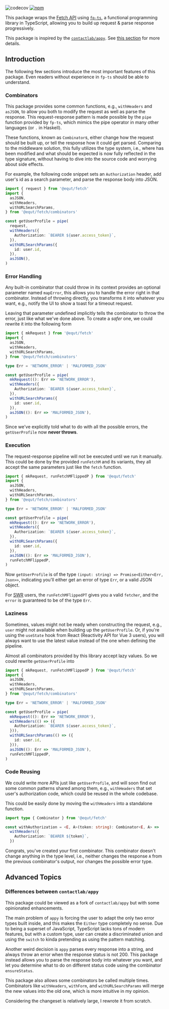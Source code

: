 ![codecov](https://badgen.net/codecov/c/github/equt/fetch)
[![npm](https://badgen.net/npm/v/@equt/fetch)](https://www.npmjs.com/package/@equt/fetch)

This package wraps the
[Fetch API](https://developer.mozilla.org/en-US/docs/Web/API/Fetch_API) using
[`fp-ts`](https://github.com/gcanti/fp-ts), a functional programming library in
TypeScript, allowing you to build up request & parse response progressively.

This package is inspired by the
[`contactlab/appy`](https://github.com/contactlab/appy). See
[this section](#differences-between-contactlabappy) for more details.

## Introduction

The following few sections introduce the most important features of this
package. Even readers without experience in `fp-ts` should be able to
understand.

### Combinators

This package provides some common functions, e.g., `withHeaders` and `asJSON`,
to allow you both to modify the request as well as parse the response. This
request-response pattern is made possible by the `pipe` function provided by
`fp-ts`, which mimics the pipe operator in many other languages (or `.` in
Haskell).

These functions, known as `Combinator`s, either change how the request should be
built up, or tell the response how it could get parsed. Comparing to the
middleware solution, this fully utilizes the type system, i.e., where has been
modified and what should be expected is now fully reflected in the type
signature, without having to dive into the source code and worrying about side
effects.

For example, the following code snippet sets an `Authorization` header, add
user's id as a search parameter, and parse the response body into JSON.

```ts
import { request } from '@equt/fetch'
import {
  asJSON,
  withHeaders,
  withURLSearchParams,
} from '@equt/fetch/combinators'

const getUserProfile = pipe(
  request,
  withHeaders({
    Authorization: `BEARER ${user.access_token}`,
  }),
  withURLSearchParams({
    id: user.id,
  }),
  asJSON(),
)
```

### Error Handling

Any built-in combinator that could throw in its context provides an optional
parameter named `mapError`, this allows you to handle the error right in that
combinator. Instead of throwing directly, you transforms it into whatever you
want, e.g., notify the UI to show a toast for a timeout request.

Leaving that parameter undefined implicitly tells the combinator to throw the
error, just like what we've done above. To create a _safer_ one, we could
rewrite it into the following form

```ts
import { mkRequest } from '@equt/fetch'
import {
  asJSON,
  withHeaders,
  withURLSearchParams,
} from '@equt/fetch/combinators'

type Err = 'NETWORK_ERROR' | 'MALFORMED_JSON'

const getUserProfile = pipe(
  mkRequest((): Err => 'NETWORK_ERROR'),
  withHeaders({
    Authorization: `BEARER ${user.access_token}`,
  }),
  withURLSearchParams({
    id: user.id,
  }),
  asJSON((): Err => 'MALFORMED_JSON'),
)
```

Since we've explicitly told what to do with all the possible errors, the
`getUserProfile` now **never throws**.

### Execution

The request-response pipeline will not be executed until we run it manually.
This could be done by the provided `runFetchM` and its variants, they all accept
the same parameters just like the `fetch` function.

```ts
import { mkRequest, runFetchMFlippedP } from '@equt/fetch'
import {
  asJSON,
  withHeaders,
  withURLSearchParams,
} from '@equt/fetch/combinators'

type Err = 'NETWORK_ERROR' | 'MALFORMED_JSON'

const getUserProfile = pipe(
  mkRequest((): Err => 'NETWORK_ERROR'),
  withHeaders({
    Authorization: `BEARER ${user.access_token}`,
  }),
  withURLSearchParams({
    id: user.id,
  }),
  asJSON((): Err => 'MALFORMED_JSON'),
  runFetchMFlippedP,
)
```

Now `getUserProfile` is of the type
`(input: string) => Promise<Either<Err, Json>>`, indicating you'll either get an
error of type `Err`, or a valid JSON object.

For [SWR](https://swr.vercel.app) users, the `runFetchMFlippedPT` gives you a
valid `fetcher`, and the `error` is guaranteed to be of the type `Err`.

### Laziness

Sometimes, values might not be ready when constructing the request, e.g., `user`
might not available when building up the `getUserProfile`. Or, if you're using
the `useState` hook from React (Reactivity API for Vue 3 users), you will always
want to use the latest value instead of the one when defining the pipeline.

Almost all combinators provided by this library accept lazy values. So we could
rewrite `getUserProfile` into

```ts
import { mkRequest, runFetchMFlippedP } from '@equt/fetch'
import {
  asJSON,
  withHeaders,
  withURLSearchParams,
} from '@equt/fetch/combinators'

type Err = 'NETWORK_ERROR' | 'MALFORMED_JSON'

const getUserProfile = pipe(
  mkRequest((): Err => 'NETWORK_ERROR'),
  withHeaders(() => ({
    Authorization: `BEARER ${user.access_token}`,
  })),
  withURLSearchParams(() => ({
    id: user.id,
  })),
  asJSON((): Err => 'MALFORMED_JSON'),
  runFetchMFlippedP,
)
```

### Code Reusing

We could write more APIs just like `getUserProfile`, and will soon find out some
common patterns shared among them, e.g., `withHeaders` that set user's
authorization code, which could be reused in the whole codebase.

This could be easily done by moving the `withHeaders` into a standalone
function.

```ts
import type { Combinator } from '@equt/fetch'

const withAuthorization = <E, A>(token: string): Combinator<E, A> =>
  withHeaders({
    Authorization: `BEARER ${token}`,
  })
```

Congrats, you've created your first combinator. This combinator doesn't change
anything in the type level, i.e., neither changes the response `A` from the
previous combinator's output, nor changes the possible error type.

## Advanced Topics

### Differences between `contactlab/appy`

This package could be viewed as a fork of `contactlab/appy` but with some
opinionated enhancements.

The main problem of `appy` is forcing the user to adapt the only two error types
built inside, and this makes the `Either` type completely no sense. Due to being
a superset of JavaScript, TypeScript lacks tons of modern features, but with a
custom type, user can create a discriminated union and using the `switch` to
kinda pretending as using the pattern matching.

Another weird decision is `appy` parses every response into a string, and always
throw an error when the response status is not 200. This package instead allows
you to parse the response body into whatever you want, and let you determine
what to do on different status code using the combinator `ensureStatus`.

This package also allows some combinators be called multiple times. Combinators
like `withHeaders`, `withForm`, and `withURLSearchParams` will merge the new
values into the old one, which is more intuitive in my opinion.

Considering the changeset is relatively large, I rewrote it from scratch.
